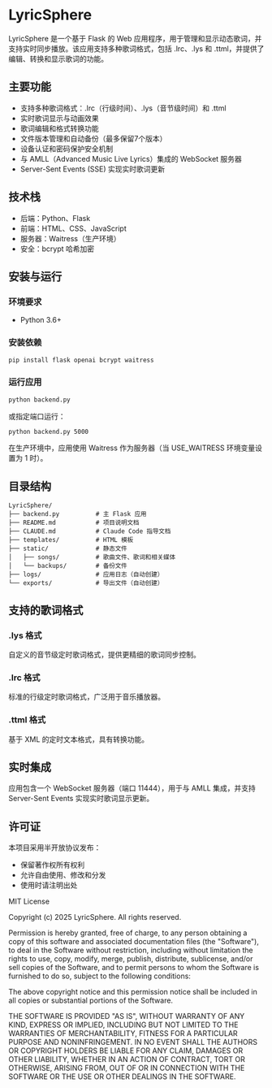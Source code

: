 # LyricSphere

LyricSphere 是一个基于 Flask 的 Web 应用程序，用于管理和显示动态歌词，并支持实时同步播放。该应用支持多种歌词格式，包括 .lrc、.lys 和 .ttml，并提供了编辑、转换和显示歌词的功能。

## 主要功能

- 支持多种歌词格式：.lrc（行级时间）、.lys（音节级时间）和 .ttml
- 实时歌词显示与动画效果
- 歌词编辑和格式转换功能
- 文件版本管理和自动备份（最多保留7个版本）
- 设备认证和密码保护安全机制
- 与 AMLL（Advanced Music Live Lyrics）集成的 WebSocket 服务器
- Server-Sent Events (SSE) 实现实时歌词更新

## 技术栈

- 后端：Python、Flask
- 前端：HTML、CSS、JavaScript
- 服务器：Waitress（生产环境）
- 安全：bcrypt 哈希加密

## 安装与运行

### 环境要求

- Python 3.6+

### 安装依赖

```bash
pip install flask openai bcrypt waitress
```

### 运行应用

```bash
python backend.py
```

或指定端口运行：

```bash
python backend.py 5000
```

在生产环境中，应用使用 Waitress 作为服务器（当 USE_WAITRESS 环境变量设置为 1 时）。

## 目录结构

```
LyricSphere/
├── backend.py          # 主 Flask 应用
├── README.md           # 项目说明文档
├── CLAUDE.md           # Claude Code 指导文档
├── templates/          # HTML 模板
├── static/             # 静态文件
│   ├── songs/          # 歌曲文件、歌词和相关媒体
│   └── backups/        # 备份文件
├── logs/               # 应用日志（自动创建）
└── exports/            # 导出文件（自动创建）
```

## 支持的歌词格式

### .lys 格式
自定义的音节级定时歌词格式，提供更精细的歌词同步控制。

### .lrc 格式
标准的行级定时歌词格式，广泛用于音乐播放器。

### .ttml 格式
基于 XML 的定时文本格式，具有转换功能。

## 实时集成

应用包含一个 WebSocket 服务器（端口 11444），用于与 AMLL 集成，并支持 Server-Sent Events 实现实时歌词显示更新。

## 许可证

本项目采用半开放协议发布：

- 保留著作权所有权利
- 允许自由使用、修改和分发
- 使用时请注明出处

MIT License

Copyright (c) 2025 LyricSphere. All rights reserved.

Permission is hereby granted, free of charge, to any person obtaining a copy
of this software and associated documentation files (the "Software"), to deal
in the Software without restriction, including without limitation the rights
to use, copy, modify, merge, publish, distribute, sublicense, and/or sell
copies of the Software, and to permit persons to whom the Software is
furnished to do so, subject to the following conditions:

The above copyright notice and this permission notice shall be included in all
copies or substantial portions of the Software.

THE SOFTWARE IS PROVIDED "AS IS", WITHOUT WARRANTY OF ANY KIND, EXPRESS OR
IMPLIED, INCLUDING BUT NOT LIMITED TO THE WARRANTIES OF MERCHANTABILITY,
FITNESS FOR A PARTICULAR PURPOSE AND NONINFRINGEMENT. IN NO EVENT SHALL THE
AUTHORS OR COPYRIGHT HOLDERS BE LIABLE FOR ANY CLAIM, DAMAGES OR OTHER
LIABILITY, WHETHER IN AN ACTION OF CONTRACT, TORT OR OTHERWISE, ARISING FROM,
OUT OF OR IN CONNECTION WITH THE SOFTWARE OR THE USE OR OTHER DEALINGS IN THE
SOFTWARE.

